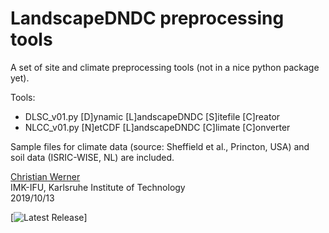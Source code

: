 # LandscapeDNDC preprocessing tools

A set of site and climate preprocessing tools (not in a nice python package yet).

Tools:
- DLSC_v01.py [D]ynamic [L]andscapeDNDC [S]itefile [C]reator
- NLCC_v01.py [N]etCDF [L]andscapeDNDC [C]limate [C]onverter

Sample files for climate data (source: Sheffield et al., Princton, USA) and
soil data (ISRIC-WISE, NL) are included.

[Christian Werner](mailto:christian.werner@kit.edu)  
IMK-IFU, Karlsruhe Institute of Technology  
2019/10/13  

[![Latest Release](https://img.shields.io/github/tag/cwerner/ldndctools.svg)]